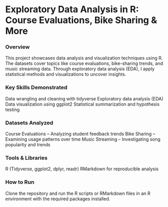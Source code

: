 # Exploratory Data Analysis in R: Course Evaluations, Bike Sharing & More
### Overview
This project showcases data analysis and visualization techniques using R. The datasets cover topics like course evaluations, bike-sharing trends, and music streaming data. Through exploratory data analysis (EDA), I apply statistical methods and visualizations to uncover insights.

### Key Skills Demonstrated
Data wrangling and cleaning with tidyverse
Exploratory data analysis (EDA)
Data visualization using ggplot2
Statistical summarization and hypothesis testing
### Datasets Analyzed
Course Evaluations – Analyzing student feedback trends
Bike Sharing – Examining usage patterns over time
Music Streaming – Investigating song popularity and trends
### Tools & Libraries
R (Tidyverse, ggplot2, dplyr, readr)
RMarkdown for reproducible analysis
### How to Run
Clone the repository and run the R scripts or RMarkdown files in an R environment with the required packages installed.
